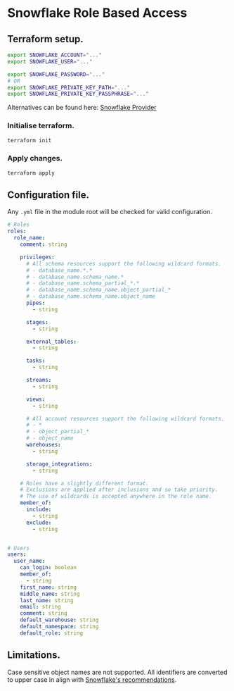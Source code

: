 # Snowflake Role Based Access

## Terraform setup.

```bash
export SNOWFLAKE_ACCOUNT="..."
export SNOWFLAKE_USER="..."

export SNOWFLAKE_PASSWORD="..."
# OR
export SNOWFLAKE_PRIVATE_KEY_PATH="..."
export SNOWFLAKE_PRIVATE_KEY_PASSPHRASE="..."
```

Alternatives can be found
here: [Snowflake Provider](https://registry.terraform.io/providers/Snowflake-Labs/snowflake/latest/docs)

### Initialise terraform.
```bash
terraform init
```

### Apply changes.
```bash
terraform apply
```

## Configuration file.
Any `.yml` file in the module root will be checked for valid configuration.
```yaml
# Roles
roles:
  role_name:
    comment: string

    privileges:
      # All schema resources support the following wildcard formats.
      # - database_name.*.*
      # - database_name.schema_name.*
      # - database_name.schema_partial_*.*
      # - database_name.schema_name.object_partial_*
      # - database_name.schema_name.object_name
      pipes:
        - string

      stages:
        - string

      external_tables:
        - string

      tasks:
        - string

      streams:
        - string

      views:
        - string

      # All account resources support the following wildcard formats.
      # - *
      # - object_partial_*
      # - object_name
      warehouses:
        - string

      storage_integrations:
        - string

    # Roles have a slightly different format.
    # Exclusions are applied after inclusions and so take priority.
    # The use of wildcards is accepted anywhere in the role name.
    member_of:
      include:
        - string
      exclude:
        - string


# Users
users:
  user_name:
    can_login: boolean
    member_of:
      - string
    first_name: string
    middle_name: string
    last_name: string
    email: string
    comment: string
    default_warehouse: string
    default_namespace: string
    default_role: string
```

## Limitations.
Case sensitive object names are not supported. All identifiers are converted
to upper case in align with [Snowflake's recommendations](https://docs.snowflake.com/en/sql-reference/identifiers-syntax). 